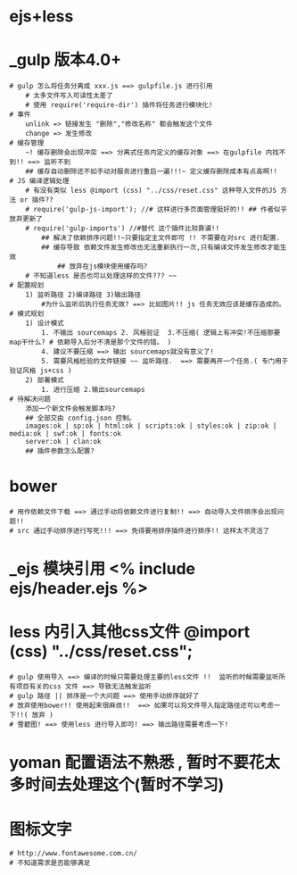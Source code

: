 # ejs+less

# _gulp 版本4.0+
    # gulp 怎么将任务分离成 xxx.js ==> gulpfile.js 进行引用
        # 太多文件写入可读性太差了
        # 使用 require('require-dir') 插件将任务进行模块化!
    # 事件
        unlink => 链接发生 "删除","修改名称" 都会触发这个文件
        change => 发生修改
    # 缓存管理
        ~! 缓存删除会出现冲突 ==> 分离式任务内定义的缓存对象 ==> 在gulpfile 内找不到!! ==> 监听不到
        ## 缓存自动删除还不如手动对服务进行重启一遍!!!~ 定义缓存删除成本有点高啊!!
    # JS 编译逻辑处理
        # 有没有类似 less @import (css) "../css/reset.css" 这种导入文件的JS 方法 or 插件??
        # require('gulp-js-import'); //# 这样进行多页面管理挺好的!! ## 作者似乎放弃更新了
        # require('gulp-imports') //#替代 这个插件比较靠谱!!
            ## 解决了依赖排序问题!!~只要指定主文件即可 !! 不需要在对src 进行配置.
            ## 缓存导致 依赖文件发生修改也无法重新执行一次,只有编译文件发生修改才能生效
                ## 放弃在js模块使用缓存吗?
        # 不知道less 是否也可以处理这样的文件??? ~~
    # 配置规划
        1) 监听路径 2)编译路径 3)输出路径
            #为什么监听后执行任务无效? ==> 比如图片!! js 任务无效应该是缓存造成的。
    # 模式规划
        1) 设计模式
            1. 不输出 sourcemaps 2. 风格验证  3.不压缩( 逻辑上有冲突!不压缩那要map干什么? # 依赖导入后分不清是那个文件的错。 )
            4. 建议不要压缩 ==> 输出 sourcemaps就没有意义了!
            5. 需要风格检验的文件链接 ~~ 监听路径.  ==> 需要再开一个任务.( 专门用于验证风格 js+css )
        2) 部署模式
            1. 进行压缩 2.输出sourcemaps
    # 待解决问题
        添加一个新文件会触发脚本吗?
        ## 全部交由 config.json 控制。
        images:ok | sp:ok | html:ok | scripts:ok | styles:ok | zip:ok | media:ok | swf:ok | fonts:ok
        server:ok | clan:ok
        ## 插件参数怎么配置?
# bower
    # 用作依赖文件下载 ==> 通过手动将依赖文件进行复制!! ==> 自动导入文件排序会出现问题!!
    # src 通过手动排序进行写死!!! ==> 免得要用排序插件进行排序!! 这样太不灵活了

# _ejs 模块引用 <% include ejs/header.ejs %>

# less 内引入其他css文件 @import (css) "../css/reset.css";
    # gulp 使用导入 ==> 编译的时候只需要处理主要的less文件 !!  监听的时候需要监听所有项目有关的css 文件 ==> 导致无法触发监听
    # gulp 路径 || 排序是一个大问题 ==> 使用手动排序就好了
    # 放弃使用bower!! 使用起来很麻烦!!  ==> 如果可以将文件导入指定路径还可以考虑一下!!( 放弃 )
    # 雪碧图! ==> 使用less 进行导入即可! ==> 输出路径需要考虑一下!

# yoman 配置语法不熟悉 , 暂时不要花太多时间去处理这个(暂时不学习)

# 图标文字
    # http://www.fontawesome.com.cn/
    # 不知道需求是否能够满足
